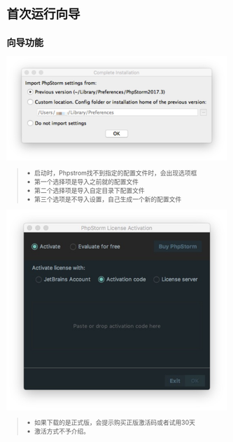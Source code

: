 # 首次运行向导

## 向导功能

![&#x5411;&#x5BFC;&#x6B65;&#x9AA4;&#x622A;&#x56FE;](../../.gitbook/assets/vii-a-first-run-wizard-1.jpg)

> * 启动时，Phpstrom找不到指定的配置文件时，会出现选项框
> * 第一个选择项是导入之前就的配置文件
> * 第二个选择项是导入自定目录下配置文件
> * 第三个选项是不导入设置，自己生成一个新的配置文件

![&#x5411;&#x5BFC;&#x6B65;&#x9AA4;&#x622A;&#x56FE;](../../.gitbook/assets/vii-a-first-run-wizard-2.jpg)

> * 如果下载的是正式版，会提示购买正版激活码或者试用30天
> * 激活方式不予介绍。

